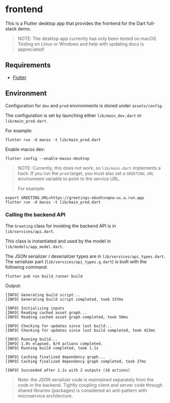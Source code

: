 # frontend

This is a Flutter desktop app that provides the frontend for the Dart full-stack
demo.

> NOTE: The desktop app currently has only been tested on macOS. Testing on
> Linux or Windows and help with updating docs is appreciated!

## Requirements

- [Flutter](https://flutter.dev/docs/get-started/install)

## Environment

Configuration for `dev` and `prod` environments is stored under `assets/config`.

The configuration is set by launching either `lib/main_dev.dart` or
`lib/main_prod.dart`.

For example:

```shell
flutter run -d macos -t lib/main_prod.dart
```

Enable macos dev:

```
flutter config --enable-macos-desktop
```

> NOTE:
Currently, this does not work, so `lib/main.dart` implements a hack. If you
run the `prod` target, you must also set a `GREETING_URL` environment variable
to point to the service URL.
> 
> For example:

```shell
export GREETING_URL=https://greetings-ebudtvnqna-uc.a.run.app
flutter run -d macos -t lib/main_prod.dart
```

### Calling the backend API

The `Greeting` class for invoking the backend API is in `lib/services/api.dart`.

This class is instantiated and used by the model in `lib/models/app_model.dart`.

The JSON serializer / deserializer types are in `lib/services/api_types.dart`.
The serializer part (`lib/services/api_types.g.dart`) is built with the
following command:

```shell
flutter pub run build_runner build
```

Output:
```shell
[INFO] Generating build script...
[INFO] Generating build script completed, took 337ms

[INFO] Initializing inputs
[INFO] Reading cached asset graph...
[INFO] Reading cached asset graph completed, took 50ms

[INFO] Checking for updates since last build...
[INFO] Checking for updates since last build completed, took 423ms

[INFO] Running build...
[INFO] 1.0s elapsed, 8/9 actions completed.
[INFO] Running build completed, took 1.1s

[INFO] Caching finalized dependency graph...
[INFO] Caching finalized dependency graph completed, took 27ms

[INFO] Succeeded after 1.1s with 2 outputs (18 actions)
```

> Note: the JSON serializer code is maintained separately from the code in the
> backend. Tightly coupling client and server code through shared libraries
> (packages) is considered an anti-pattern with microservice architecture.
